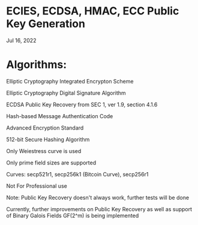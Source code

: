 # ECIES, ECDSA, HMAC, ECC Public Key Generation

Jul 16, 2022

# Algorithms:

Elliptic Cryptography Integrated Encrypton Scheme

Elliptic Cryptography Digital Signature Algorithm

ECDSA Public Key Recovery from SEC 1, ver 1.9, section 4.1.6

Hash-based Message Authentication Code

Advanced Encryption Standard

512-bit Secure Hashing Algorithm

Only Weiestress curve is used

Only prime field sizes are supported

Curves: secp521r1, secp256k1 (Bitcoin Curve), secp256r1

Not For Professional use

Note: Public Key Recovery doesn't always work, further tests will be done

Currently, further improvements on Public Key Recovery as well as support of Binary Galois Fields
GF(2^m) is being implemented
